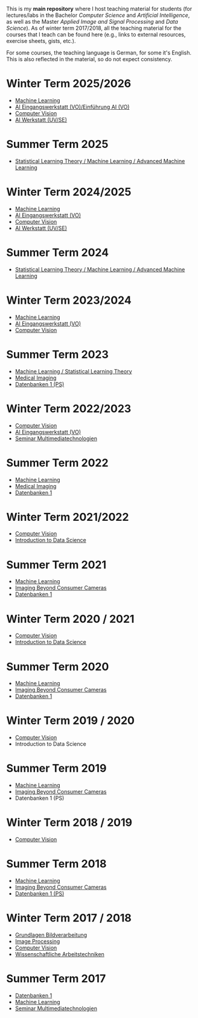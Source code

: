 This is my **main repository** where I host teaching material for students (for lectures/labs in the Bachelor *Computer Science* and *Artificial Intelligence*, as well as the Master *Applied Image and Signal Processing* and *Data Science*). 
As of winter term 2017/2018, all the teaching material for the courses that I teach can be found here (e.g., links to external resources, exercise sheets, gists, etc.).

For some courses, the teaching language is German, for some it's English. This is also reflected in the material, so do not expect consistency.

# Winter Term 2025/2026

- [Machine Learning](WS2526/ML)
- [AI Eingangswerkstatt (VO)/Einführung AI (VO)](WS2526/AI/VO)
- [Computer Vision](WS2526/CV/)
- [AI Werkstatt (UV/SE)](WS2526/AIW)

# Summer Term 2025

- [Statistical Learning Theory / Machine Learning / Advanced Machine Learning](SS25/ML)

# Winter Term 2024/2025

- [Machine Learning](WS2425/ML)
- [AI Eingangswerkstatt (VO)](WS2425/AI/VO)
- [Computer Vision](WS2425/CV/)
- [AI Werkstatt (UV/SE)](WS2425/AIW)

# Summer Term 2024

- [Statistical Learning Theory / Machine Learning / Advanced Machine Learning](SS24/ML)

# Winter Term 2023/2024

- [Machine Learning](WS2324/ML)
- [AI Eingangswerkstatt (VO)](WS2324/AI/VO)
- [Computer Vision](WS2324/CV/)

# Summer Term 2023

- [Machine Learning / Statistical Learning Theory](SS23/ML)
- [Medical Imaging](SS23/MI)
- [Datenbanken 1 (PS)](https://dbresearch.uni-salzburg.at/teaching/2023ss/db1/)

# Winter Term 2022/2023

- [Computer Vision](WS2223/CV)
- [AI Eingangswerkstatt (VO)](WS2223/AI/VO)
- [Seminar Multimediatechnologien](WS2223/SEMT/)

# Summer Term 2022

- [Machine Learning](SS22/ML)
- [Medical Imaging](SS22/MI)
- [Datenbanken 1](https://dbresearch.uni-salzburg.at/teaching/2022ss/db1/)

# Winter Term 2021/2022

- [Computer Vision](WS2122/CV)
- [Introduction to Data Science](WS2122/DSI)

# Summer Term 2021

- [Machine Learning](SS21/ML)
- [Imaging Beyond Consumer Cameras](SS21/IBCC)
- [Datenbanken 1](https://dbresearch.uni-salzburg.at/teaching/2021ss/db1/)

# Winter Term 2020 / 2021

- [Computer Vision](WS2021/CV)
- [Introduction to Data Science](WS2021/DSI)

# Summer Term 2020

- [Machine Learning](SS20/ML)
- [Imaging Beyond Consumer Cameras](SS20/IBCC)
- [Datenbanken 1](https://dbresearch.uni-salzburg.at/teaching/2020ss/db1/)


# Winter Term 2019 / 2020

- [Computer Vision](WS1920/CV)
- Introduction to Data Science

# Summer Term 2019

- [Machine Learning](SS19/ML)
- [Imaging Beyond Consumer Cameras](SS19/IBCC)
- Datenbanken 1 (PS)

# Winter Term 2018 / 2019

- [Computer Vision](WS1819/CV)

# Summer Term 2018

- [Machine Learning](SS18/ML)
- [Imaging Beyond Consumer Cameras](SS18/IBCC)
- [Datenbanken 1 (PS)](SS18/DB1)

# Winter Term 2017 / 2018

- [Grundlagen Bildverarbeitung](WS1718/IP)
- [Image Processing](WS1718/IP/)
- [Computer Vision](WS1718/CV/)
- [Wissenschaftliche Arbeitstechniken](WS1718/WAP/)

# Summer Term 2017

- [Datenbanken 1](https://dbresearch.uni-salzburg.at/teaching/2017ss/db1/)
- [Machine Learning](SS17/ML)
- [Seminar Multimediatechnologien](https://www.cosy.sbg.ac.at/~uhl/sesc.html)
